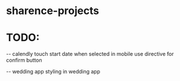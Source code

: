 # sharence-projects

# TODO: 
-- calendly
touch start date when selected in mobile
use directive for confirm button 

-- wedding app
styling in wedding app
